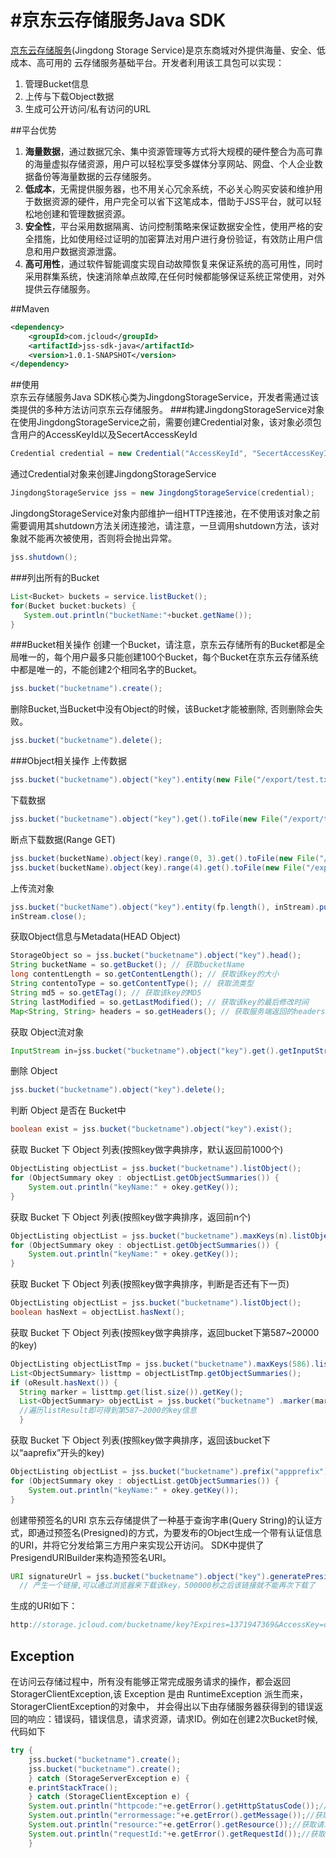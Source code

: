 #京东云存储服务Java SDK
============
  [京东云存储服务](http://www.jcloud.com/)(Jingdong Storage Service)是京东商城对外提供海量、安全、低成本、高可用的
  云存储服务基础平台。开发者利用该工具包可以实现：
  1. 管理Bucket信息
  2. 上传与下载Object数据
  3. 生成可公开访问/私有访问的URL
  
##平台优势
  1.  <b>海量数据</b>，通过数据冗余、集中资源管理等方式将大规模的硬件整合为高可靠的海量虚拟存储资源，用户可以轻松享受多媒体分享网站、网盘、个人企业数据备份等海量数据的云存储服务。
  2.  <b>低成本</b>，无需提供服务器，也不用关心冗余系统，不必关心购买安装和维护用于数据资源的硬件，用户完全可以省下这笔成本，借助于JSS平台，就可以轻松地创建和管理数据资源。
  3.  <b>安全性</b>，平台采用数据隔离、访问控制策略来保证数据安全性，使用严格的安全措施，比如使用经过证明的加密算法对用户进行身份验证，有效防止用户信息和用户数据资源泄露。
  4.  <b>高可用性</b>，通过软件智能调度实现自动故障恢复来保证系统的高可用性，同时采用群集系统，快速消除单点故障,在任何时候都能够保证系统正常使用，对外提供云存储服务。

##Maven

```xml
<dependency>
	<groupId>com.jcloud</groupId>
	<artifactId>jss-sdk-java</artifactId>
	<version>1.0.1-SNAPSHOT</version>
</dependency>
```
##使用  
  京东云存储服务Java SDK核心类为JingdongStorageService，开发者需通过该类提供的多种方法访问京东云存储服务。
###构建JingdongStorageService对象
  在使用JingdongStorageService之前，需要创建Credential对象，该对象必须包含用户的AccessKeyId以及SecertAccessKeyId
```java
Credential credential = new Credential("AccessKeyId", "SecertAccessKeyId");
```
  通过Credential对象来创建JingdongStorageService
```java
JingdongStorageService jss = new JingdongStorageService(credential);
```
JingdongStorageService对象内部维护一组HTTP连接池，在不使用该对象之前需要调用其shutdown方法关闭连接池，请注意，一旦调用shutdown方法，该对象就不能再次被使用，否则将会抛出异常。
```java
jss.shutdown();
```
###列出所有的Bucket
```java
List<Bucket> buckets = service.listBucket();
for(Bucket bucket:buckets) {
   System.out.println("bucketName:"+bucket.getName());
}
```
###Bucket相关操作
创建一个Bucket，请注意，京东云存储所有的Bucket都是全局唯一的，每个用户最多只能创建100个Bucket，每个Bucket在京东云存储系统中都是唯一的，不能创建2个相同名字的Bucket。
```java
jss.bucket("bucketname").create();
```
删除Bucket,当Bucket中没有Object的时候，该Bucket才能被删除, 否则删除会失败。
```java
jss.bucket("bucketname").delete();
```
###Object相关操作
上传数据
```java
jss.bucket("bucketname").object("key").entity(new File("/export/test.txt")).put();
```

下载数据
```java
jss.bucket("bucketname").object("key").get().toFile(new File("/export/test.txt"));
```
断点下载数据(Range GET)
```java
jss.bucket(bucketName).object(key).range(0, 3).get().toFile(new File("/export/test.key"));
jss.bucket(bucketName).object(key).range(4).get().toFile(new File("/export/test.key"),true);//追加写入/export/test/key文件
```
上传流对象
```java
jss.bucket("bucketName").object("key").entity(fp.length(), inStream).put();//必须指定流的长度,并且流不为空
inStream.close();
```
获取Object信息与Metadata(HEAD Object)
```java
StorageObject so = jss.bucket("bucketname").object("key").head();
String bucketName = so.getBucket(); // 获取bucketName
long contentLength = so.getContentLength(); // 获取该key的大小
String contentoType = so.getContentType(); // 获取流类型
String md5 = so.getETag(); // 获取该key的MD5
String lastModified = so.getLastModified(); // 获取该key的最后修改时间  
Map<String, String> headers = so.getHeaders(); // 获取服务端返回的headers
```
获取 Object流对象
```java
InputStream in=jss.bucket("bucketname").object("key").get().getInputStream();//使用完成后，流需要手动关闭
```
删除 Object
```java
jss.bucket("bucketname").object("key").delete();
```
判断 Object 是否在 Bucket中
```java
boolean exist = jss.bucket("bucketname").object("key").exist();
```
获取 Bucket 下 Object 列表(按照key做字典排序，默认返回前1000个)
```java
ObjectListing objectList = jss.bucket("bucketname").listObject();
for (ObjectSummary okey : objectList.getObjectSummaries()) {
    System.out.println("keyName:" + okey.getKey());
}
```
获取 Bucket 下 Object 列表(按照key做字典排序，返回前n个)
```java
ObjectListing objectList = jss.bucket("bucketname").maxKeys(n).listObject();
for (ObjectSummary okey : objectList.getObjectSummaries()) {
    System.out.println("keyName:" + okey.getKey());
}
```
获取 Bucket 下 Object 列表(按照key做字典排序，判断是否还有下一页)
```java
ObjectListing objectList = jss.bucket("bucketname").listObject();
boolean hasNext = objectList.hasNext();
```
获取 Bucket 下 Object 列表(按照key做字典排序，返回bucket下第587~20000的key)
```java
ObjectListing objectListTmp = jss.bucket("bucketname").maxKeys(586).listObject();
List<ObjectSummary> listtmp = objectListTmp.getObjectSummaries();
if (oResult.hasNext()) {
  String marker = listtmp.get(list.size()).getKey();
  List<ObjectSummary> objectList = jss.bucket("bucketname") .marker(marker).maxKeys(2000 - 586).listObject().getObjectSummaries();
  //遍历listResult即可得到第587~2000的key信息
  }
```
获取 Bucket 下 Object 列表(按照key做字典排序，返回该bucket下以“aaprefix”开头的key)
```java
ObjectListing objectList = jss.bucket("bucketname").prefix("appprefix").listObject();
for (ObjectSummary okey : objectList.getObjectSummaries()) {
    System.out.println("keyName:" + okey.getKey());
}
```
创建带预签名的URI
京东云存储提供了一种基于查询字串(Query String)的认证方式，即通过预签名(Presigned)的方式，为要发布的Object生成一个带有认证信息的URI，并将它分发给第三方用户来实现公开访问。
SDK中提供了PresigendURIBuilder来构造预签名URI。
```java
URI signatureUrl = jss.bucket("bucketname").object("key").generatePresignedUrl(500000);
  // 产生一个链接,可以通过浏览器来下载该key，500000秒之后该链接就不能再次下载了
```
生成的URI如下：
```java
http://storage.jcloud.com/bucketname/key?Expires=1371947369&AccessKey=dfa51215af4a47c086cbf77d1479c07d&Signature=F4vmVeqveYJwqCpuR8NZO6%2FIU7s%3D
```
## Exception
在访问云存储过程中，所有没有能够正常完成服务请求的操作，都会返回StoragerClientException,该 Exception 是由 RuntimeException 派生而来，StoragerClientException的对象中，
并会得出以下由存储服务器获得到的错误返回的响应：错误码，错误信息，请求资源，请求ID。例如在创建2次Bucket时候,代码如下
```java
try {
	jss.bucket("bucketname").create();
	jss.bucket("bucketname").create();
    } catch (StorageServerException e) {
	e.printStackTrace();
    } catch (StorageClientException e) {
    System.out.println("httpcode:"+e.getError().getHttpStatusCode());//获取http返回错误码
	System.out.println("errormessage:"+e.getError().getMessage());//获取错误信息
	System.out.println("resource:"+e.getError().getResource());//获取请求资源
	System.out.println("requestId:"+e.getError().getRequestId());//获取请求ID	
    }

```

